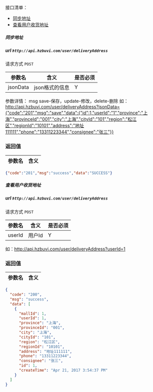 接口清单：
- [同步地址](#同步地址)
- [查看用户收货地址](#查看用户收货地址)

##### 同步地址
##### url `http://api.hzbuvi.com/user/deliveryAddress`

请求方式  `POST`

参数名| 含义    | 是否必须
-------|--------|-----
jsonData | json格式的信息 | Y

参数详情：
msg  save-保存，update-修改，delete-删除
如：http://api.hzbuvi.com/user/deliveryAddress?jsonData={"code":"201","msg":"save","data":{"id":1,"userId":"1","province":"上海","provinceId":"001","city":"上海","cityId":"101","region":"松江区","regionId":"10101","address":"地址111111","phone":"13311223344","consignee":"张三"}}

###  返回值

参数名  | 含义
-------------|-------------
```json
{"code":"201","msg":"success","data":"SUCCESS"}
```


##### 查看用户收货地址
##### url `http://api.hzbuvi.com/user/deliveryAddress`

请求方式  `POST`

参数名| 含义    | 是否必须
-------|--------|-----
userId | 用户Id | Y

如：http://api.hzbuvi.com/user/deliveryAddress?userId=1

###  返回值

参数名  | 含义
-------------|-------------
```json
{
  "code": "200",
  "msg": "success",
  "data": [
    {
      "mallId": 1,
      "userId": 1,
      "province": "上海",
      "provinceId": "001",
      "city": "上海",
      "cityId": "101",
      "region": "松江区",
      "regionId": "10101",
      "address": "地址111111",
      "phone": "13311223344",
      "consignee": "张三",
      "id": 1,
      "createTime": "Apr 21, 2017 3:54:37 PM"
    }
  ]
}
```